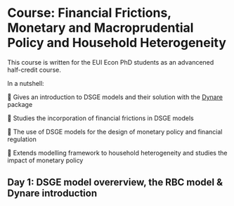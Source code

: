 # Course: Financial Frictions, Monetary and Macroprudential Policy and Household Heterogeneity

This course is written for the EUI Econ PhD students as an advancened half-credit course. 

In a nutshell:

:round_pushpin: Gives an introduction to DSGE models and their solution with the [Dynare](https://www.dynare.org) package

:round_pushpin: Studies the incorporation of financial frictions in DSGE models 

:round_pushpin: The use of DSGE models for the design of monetary policy and financial regulation

:round_pushpin: Extends modelling framework to household heterogeneity and studies the impact of monetary policy

## Day 1: DSGE model overerview, the RBC model & Dynare introduction
